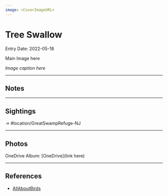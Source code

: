 ```yaml
---
image: <CoverImageURL>
---
```


# Tree Swallow
Entry Date: 2022-05-18

Main Image here

*Image caption here*

---------------------------------------------------------------
## Notes

---------------------------------------------------------------
## Sightings

-> #location/GreatSwampRefuge-NJ 

---------------------------------------------------------------
## Photos
OneDrive Album: [OneDrive](link here)

---------------------------------------------------------------
## References
- [AllAboutBirds](https://www.allaboutbirds.org/guide/Tree_Swallow/id)